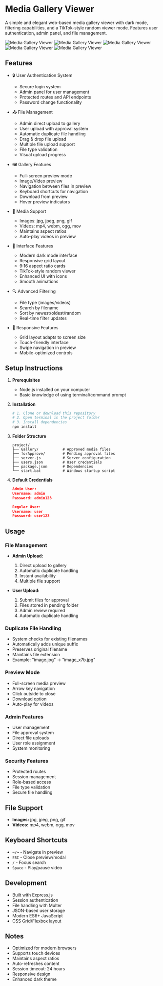 # Media Gallery Viewer

A simple and elegant web-based media gallery viewer with dark mode, filtering capabilities, and a TikTok-style random viewer mode. Features user authentication, admin panel, and file management.

![Media Gallery Viewer](Gallery/1.png)
![Media Gallery Viewer](Gallery/2.png)
![Media Gallery Viewer](Gallery/3.png)
![Media Gallery Viewer](Gallery/4.png)
![Media Gallery Viewer](Gallery/5.png)

## Features

- 🔒 User Authentication System
  - Secure login system
  - Admin panel for user management
  - Protected routes and API endpoints
  - Password change functionality

- 📤 File Management
  - Admin direct upload to gallery
  - User upload with approval system
  - Automatic duplicate file handling
  - Drag & drop file upload
  - Multiple file upload support
  - File type validation
  - Visual upload progress

- 🖼️ Gallery Features
  - Full-screen preview mode
  - Image/Video preview
  - Navigation between files in preview
  - Keyboard shortcuts for navigation
  - Download from preview
  - Hover preview indicators

- 📸 Media Support
  - Images: jpg, jpeg, png, gif
  - Videos: mp4, webm, ogg, mov
  - Maintains aspect ratios
  - Auto-play videos in preview

- 🎨 Interface Features
  - Modern dark mode interface
  - Responsive grid layout
  - 9:16 aspect ratio cards
  - TikTok-style random viewer
  - Enhanced UI with icons
  - Smooth animations

- 🔍 Advanced Filtering
  - File type (images/videos)
  - Search by filename
  - Sort by newest/oldest/random
  - Real-time filter updates

- 📱 Responsive Features
  - Grid layout adapts to screen size
  - Touch-friendly interface
  - Swipe navigation in preview
  - Mobile-optimized controls

## Setup Instructions

1. **Prerequisites**
   - Node.js installed on your computer
   - Basic knowledge of using terminal/command prompt

2. **Installation**
   ```bash
   # 1. Clone or download this repository
   # 2. Open terminal in the project folder
   # 3. Install dependencies
   npm install
   ```

3. **Folder Structure**
   ```
   project/
   ├── Gallery/           # Approved media files
   ├── forApprove/        # Pending approval files
   ├── server.js          # Server configuration
   ├── users.json         # User credentials
   ├── package.json       # Dependencies
   └── start.bat          # Windows startup script
   ```

4. **Default Credentials**
   ```json
   Admin User:
   Username: admin
   Password: admin123

   Regular User:
   Username: user
   Password: user123
   ```

## Usage

### File Management
- **Admin Upload:**
  1. Direct upload to gallery
  2. Automatic duplicate handling
  3. Instant availability
  4. Multiple file support

- **User Upload:**
  1. Submit files for approval
  2. Files stored in pending folder
  3. Admin review required
  4. Automatic duplicate handling

### Duplicate File Handling
- System checks for existing filenames
- Automatically adds unique suffix
- Preserves original filename
- Maintains file extension
- Example: "image.jpg" → "image_x7b.jpg"

### Preview Mode
- Full-screen media preview
- Arrow key navigation
- Click outside to close
- Download option
- Auto-play for videos

### Admin Features
- User management
- File approval system
- Direct file uploads
- User role assignment
- System monitoring

### Security Features
- Protected routes
- Session management
- Role-based access
- File type validation
- Secure file handling

## File Support
- **Images:** jpg, jpeg, png, gif
- **Videos:** mp4, webm, ogg, mov

## Keyboard Shortcuts
- `←/→` - Navigate in preview
- `ESC` - Close preview/modal
- `/` - Focus search
- `Space` - Play/pause video

## Development
- Built with Express.js
- Session authentication
- File handling with Multer
- JSON-based user storage
- Modern ES6+ JavaScript
- CSS Grid/Flexbox layout

## Notes
- Optimized for modern browsers
- Supports touch devices
- Maintains aspect ratios
- Auto-refreshes content
- Session timeout: 24 hours
- Responsive design
- Enhanced dark theme